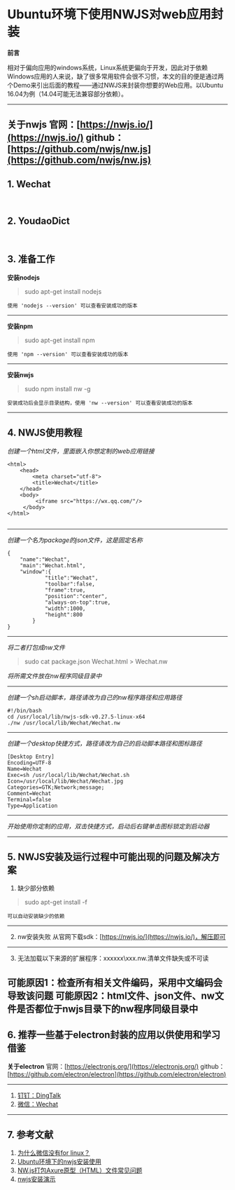 # Ubuntu环境下使用NWJS对web应用封装

**前言**

 相对于偏向应用的windows系统，Linux系统更偏向于开发，因此对于依赖Windows应用的人来说，缺了很多常用软件会很不习惯，本文的目的便是通过两个Demo来引出后面的教程——通过NWJS来封装你想要的Web应用。以Ubuntu 16.04为例（14.04可能无法兼容部分依赖）。

----
**关于nwjs**
官网：[https://nwjs.io/](https://nwjs.io/)
github：[https://github.com/nwjs/nw.js](https://github.com/nwjs/nw.js)
----
## 1. Wechat
![]()
----
## 2. YoudaoDict
![]()
----
## 3. 准备工作
**安装nodejs**
> sudo apt-get install nodejs

	使用 'nodejs --version' 可以查看安装成功的版本

** **
**安装npm**
> sudo apt-get install npm

	使用 'npm --version' 可以查看安装成功的版本

** **
**安装nwjs**
> sudo npm install nw -g

	安装成功后会显示目录结构，使用 'nw --version' 可以查看安装成功的版本
	
----
## 4. NWJS使用教程
*创建一个html文件，里面嵌入你想定制的web应用链接*
````
<html>
 	<head>
  		<meta charset="utf-8">
  		<title>Wechat</title>
 	</head>
 	<body>
 		 <iframe src="https://wx.qq.com/"/>
	 </body>
</html>
	
````
** **
*创建一个名为package的json文件，这是固定名称*
````
{
	"name":"Wechat",
	"main":"Wechat.html",
	"window":{
			"title":"Wechat",
			"toolbar":false,
			"frame":true,
			"position":"center",
			"always-on-top":true,
			"width":1000,
			"height":800
		}
}
````
** **
*将二者打包成nw文件*
> sudo cat package.json Wechat.html > Wechat.nw

*将所需文件放在nw程序同级目录中*

** **
*创建一个sh启动脚本，路径请改为自己的nw程序路径和应用路径*
````
#!/bin/bash
cd /usr/local/lib/nwjs-sdk-v0.27.5-linux-x64
./nw /usr/local/lib/Wechat/Wechat.nw
````
** **
*创建一个desktop快捷方式，路径请改为自己的启动脚本路径和图标路径*
````
[Desktop Entry]
Encoding=UTF-8
Name=Wechat
Exec=sh /usr/local/lib/Wechat/Wechat.sh
Icon=/usr/local/lib/Wechat/Wechat.jpg
Categories=GTK;Network;message;
Comment=Wechat
Terminal=false
Type=Application
````
** **
*开始使用你定制的应用，双击快捷方式，启动后右键单击图标锁定到启动器*

----
## 5. NWJS安装及运行过程中可能出现的问题及解决方案
1. 缺少部分依赖
>  sudo apt-get install -f
	
	可以自动安装缺少的依赖

** **
2. nw安装失败
从官网下载sdk：[https://nwjs.io/](https://nwjs.io/)，解压即可

 ** **
3. 无法加载以下来源的扩展程序：xxxxxx\xxx.nw.清单文件缺失或不可读

可能原因1：检查所有相关文件编码，采用中文编码会导致该问题
可能原因2：html文件、json文件、nw文件是否都位于nwjs目录下的nw程序同级目录中
----
## 6. 推荐一些基于electron封装的应用以供使用和学习借鉴
**关于electron**
官网：[https://electronjs.org/](https://electronjs.org/)
github：[https://github.com/electron/electron](https://github.com/electron/electron)
** **
1. [钉钉：DingTalk](https://github.com/nashaofu/dingtalk)
2. [微信：Wechat](https://github.com/geeeeeeeeek/electronic-wechat)
----
## 7. 参考文献
1. [为什么微信没有for linux？](https://www.zhihu.com/question/39977685)
2. [Ubuntu环境下的nwjs安装使用 ](http://blog.csdn.net/running_meng/article/details/78180930)
3. [NW.js打包Axure原型（HTML）文件常见问题](http://www.raedme.cn/tutorial/333.html)
4. [nwjs安装演示](https://www.npmjs.com/package/nwjs)
